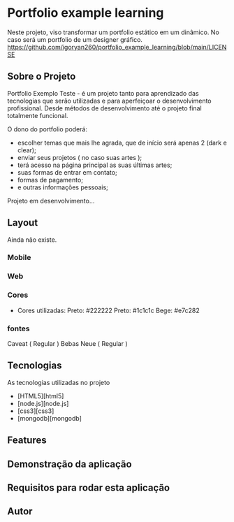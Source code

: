 # Portfolio example learning
Neste projeto, viso transformar um portfolio estático em um dinâmico. No caso será um portfolio de um designer gráfico.
https://github.com/igoryan260/portfolio_example_learning/blob/main/LICENSE

## Sobre o Projeto
 Portfolio Exemplo Teste - é um projeto tanto para aprendizado das tecnologias que serão utilizadas e para aperfeiçoar o desenvolvimento profissional. Desde métodos de desenvolvimento até o projeto final totalmente funcional.

O dono do portfolio poderá:
 - escolher temas que mais lhe agrada, que de início será apenas 2 &#40;dark e clear&#41;;
 - enviar seus projetos &#40; no caso suas artes &#41;;
 - terá acesso na página principal as suas últimas artes;
 - suas formas de entrar em contato;
 - formas de pagamento;
 - e outras informações pessoais;

 Projeto em desenvolvimento...

 ## Layout

 Ainda não existe.

  ### Mobile

 
 ### Web

 ### Cores

- Cores utilizadas: 
   Preto: #222222
   Preto: #1c1c1c
   Bege:  #e7c282

 ### fontes

 Caveat &#40; Regular &#41;
 Bebas Neue &#40; Regular &#41;

## Tecnologias

As tecnologias utilizadas no projeto

- [HTML5][html5]
- [node.js][node.js]
- [css3][css3]
- [mongodb][mongodb]

## Features

## Demonstração da aplicação

## Requisitos para rodar esta aplicação

## Autor


